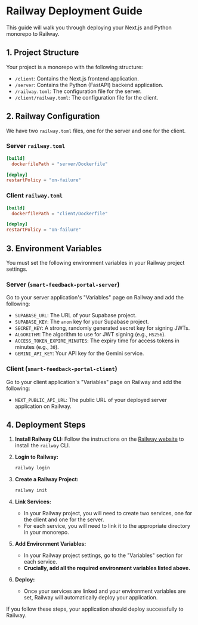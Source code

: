 # Railway Deployment Guide

This guide will walk you through deploying your Next.js and Python monorepo to Railway.

## 1. Project Structure

Your project is a monorepo with the following structure:

- `/client`: Contains the Next.js frontend application.
- `/server`: Contains the Python (FastAPI) backend application.
- `/railway.toml`: The configuration file for the server.
- `/client/railway.toml`: The configuration file for the client.

## 2. Railway Configuration

We have two `railway.toml` files, one for the server and one for the client.

### Server `railway.toml`

```toml
[build]
  dockerfilePath = "server/Dockerfile"

[deploy]
restartPolicy = "on-failure"
```

### Client `railway.toml`

```toml
[build]
  dockerfilePath = "client/Dockerfile"

[deploy]
restartPolicy = "on-failure"
```

## 3. Environment Variables

You must set the following environment variables in your Railway project settings.

### Server (`smart-feedback-portal-server`)

Go to your server application's "Variables" page on Railway and add the following:

-   `SUPABASE_URL`: The URL of your Supabase project.
-   `SUPABASE_KEY`: The `anon` key for your Supabase project.
-   `SECRET_KEY`: A strong, randomly generated secret key for signing JWTs.
-   `ALGORITHM`: The algorithm to use for JWT signing (e.g., `HS256`).
-   `ACCESS_TOKEN_EXPIRE_MINUTES`: The expiry time for access tokens in minutes (e.g., `30`).
-   `GEMINI_API_KEY`: Your API key for the Gemini service.

### Client (`smart-feedback-portal-client`)

Go to your client application's "Variables" page on Railway and add the following:

-   `NEXT_PUBLIC_API_URL`: The public URL of your deployed server application on Railway.

## 4. Deployment Steps

1.  **Install Railway CLI:** Follow the instructions on the [Railway website](https://docs.railway.app/cli/installation) to install the `railway` CLI.

2.  **Login to Railway:**
    ```bash
    railway login
    ```

3.  **Create a Railway Project:**
    ```bash
    railway init
    ```

4.  **Link Services:**
    - In your Railway project, you will need to create two services, one for the client and one for the server.
    - For each service, you will need to link it to the appropriate directory in your monorepo.

5.  **Add Environment Variables:**
    - In your Railway project settings, go to the "Variables" section for each service.
    - **Crucially, add all the required environment variables listed above.**

6.  **Deploy:**
    - Once your services are linked and your environment variables are set, Railway will automatically deploy your application.

If you follow these steps, your application should deploy successfully to Railway.
